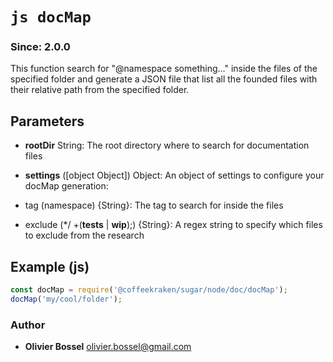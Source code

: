 


<!-- @namespace    sugar.node.doc -->
<!-- @name    docMap -->

# ```js docMap ```
### Since: 2.0.0

This function search for "@namespace     something..." inside the files of the specified folder and generate
a JSON file that list all the founded files with their relative path from the specified folder.

## Parameters

- **rootDir**  String: The root directory where to search for documentation files

- **settings** ([object Object]) Object: An object of settings to configure your docMap generation:
- tag (namespace) {String}: The tag to search for inside the files
- exclude (*\/ +(__tests__ | __wip__);\) {String}: A regex string to specify which files to exclude from the research



## Example (js)

```js
const docMap = require('@coffeekraken/sugar/node/doc/docMap');
docMap('my/cool/folder');
```


### Author
- **Olivier Bossel** <a href="mailto:olivier.bossel@gmail.com">olivier.bossel@gmail.com</a> 



